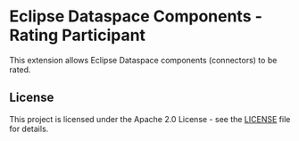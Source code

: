 # Eclipse Dataspace Components - Rating Participant

This extension allows Eclipse Dataspace components (connectors) to be rated.

## License

This project is licensed under the Apache 2.0 License - see the [LICENSE](LICENSE) file for details.
